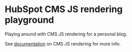 # HubSpot CMS JS rendering playground

Playing around with CMS JS rendering for a personal blog.

See [documentation](https://github.hubspot.com/cms-js-building-block-examples/) on CMS JS rendering for more info.
